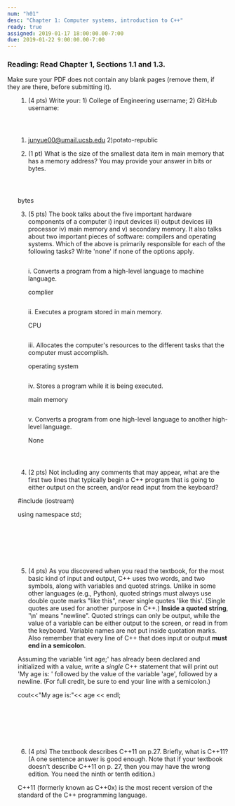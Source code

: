 ```yaml
---
num: "h01"
desc: "Chapter 1: Computer systems, introduction to C++"
ready: true
assigned: 2019-01-17 18:00:00.00-7:00
due: 2019-01-22 9:00:00.00-7:00
---
```


### Reading: Read Chapter 1, Sections 1.1 and 1.3. 


Make sure your PDF does not contain any blank pages (remove them, if they are there, before submitting it).

<ol markdown="1">

1. (4 pts) Write your: 1) College of Engineering username; 2) GitHub username:
	<div style="margin-bottom:4em"></div>
1) junyue00@umail.ucsb.edu  2)potato-republic

2. (1 pt) What is the size of the smallest data item in main memory that has a memory address? You may provide your answer in bits or bytes.
	<div style="margin-bottom:4em"></div>
bytes

3.	(5 pts) The book talks about the five important hardware components of a computer  i) input devices ii) output devices iii) processor iv) main memory and v) secondary memory. It also talks about two important pieces of software: compilers and operating systems. Which of the above is primarily responsible for each of the following tasks? Write 'none' if none of the options apply.
	<div style="margin-bottom:2em"></div>

	i. Converts a program from a high-level language to machine language.
	
	complier
	<div style="margin-bottom:2em"></div>
	
	ii. Executes a program stored in main memory.
	
	CPU
	<div style="margin-bottom:2em"></div>
	iii. Allocates the computer's resources to the different tasks that the computer must accomplish.  
	
	operating system
	<div style="margin-bottom:2em"></div>
	iv. Stores a program while it is being executed.
	
	main memory
	<div style="margin-bottom:2em"></div>
	v. Converts a program from one high-level language to another high-level language.
	
	None
	<div style="margin-bottom:2em"></div>

<div class="pagebreak"></div>
<div style="margin-bottom:4em"></div>

4. (2 pts) Not including any comments that may appear, what are the first two lines that typically begin a C++ program that is going to either output on the screen, and/or read input from the keyboard?

#include (iostream)
	
using namespace std;
	<div style="margin-bottom:8em"></div>



5. (4 pts) As you discovered when you read the textbook, for the most basic kind of input and output, C++ uses two words, and two symbols, along with variables and quoted strings. Unlike in some other languages (e.g., Python), quoted strings must always use double quote marks "like this", never single quotes 'like this'.  (Single quotes are used for another purpose in C++.)  <b>Inside a quoted string</b>, '\n' means "newline". Quoted strings can only be output, while the value of a variable can be either output to the screen, or read in from the keyboard.  Variable names are not put inside quotation marks. Also remember that every line of C++ that does input or output <strong>must end in a semicolon</strong>.
	<div style="margin-bottom:1em"></div>
Assuming the variable 'int age;' has already been declared and initialized with a value, write a <i>single</i> C++ statement that will print out 'My age is: ' followed by the value of the variable 'age', followed by a newline. (For full credit, be sure to end your line with a semicolon.)

cout<<"My age is:"<< age << endl;
	<div style="margin-bottom:8em"></div>


6.  (4 pts) The textbook describes C++11 on p.27.  Briefly, what is C++11? (A one sentence answer is good enough.  Note that if your textbook doesn't describe C++11 on p. 27, then you may have the wrong edition.  You need the ninth or tenth edition.)

C++11 (formerly known as C++0x) is the most recent version of the standard of the C++ programming language.
  <div style="margin-bottom:4em"></div>

</ol>
